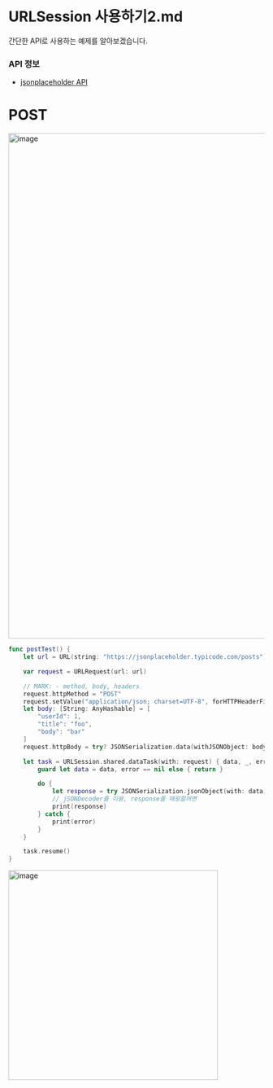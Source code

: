 # URLSession 사용하기2.md

간단한 API로 사용하는 예제를 알아보겠습니다. 

### API 정보
* [jsonplaceholder API](https://jsonplaceholder.typicode.com/)


# POST
<img width="993" alt="image" src="https://github.com/jaehoon9186/study/assets/83233720/27e040cc-8a4f-4cca-90f0-a2dc4307d5b5">

```swift
func postTest() {
    let url = URL(string: "https://jsonplaceholder.typicode.com/posts")!

    var request = URLRequest(url: url)

    // MARK: - method, body, headers
    request.httpMethod = "POST"
    request.setValue("application/json; charset=UTF-8", forHTTPHeaderField: "Content-type")
    let body: [String: AnyHashable] = [
        "userId": 1,
        "title": "foo",
        "body": "bar"
    ]
    request.httpBody = try? JSONSerialization.data(withJSONObject: body)

    let task = URLSession.shared.dataTask(with: request) { data, _, error in
        guard let data = data, error == nil else { return }

        do {
            let response = try JSONSerialization.jsonObject(with: data)
            // jSONDecoder를 이용, response를 매핑할꺼면
            print(response)
        } catch {
            print(error)
        }
    }

    task.resume()
}
```

<img width="412" alt="image" src="https://github.com/jaehoon9186/study/assets/83233720/152b8d1a-11e0-48c6-87f8-5cfb795f5ac4">
